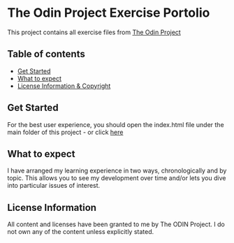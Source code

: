 # The Odin Project Exercise Portolio
This project contains all exercise files from [The Odin Project](https://www.theodinproject.com/)

## Table of contents
- [Get Started](#get-started)
- [What to expect](#what-to-expect)
- [License Information & Copyright](#license-information)

<a id="get-started"></a>

## Get Started

For the best user experience, you should open the index.html file under the main folder of this project - or click [here][index]

[index]: <./index.html> "Project Main Page"

<a id="what-to-expect"></a>

## What to expect

I have arranged my learning experience in two ways, chronologically and by topic. This allows you to see my development over time and/or lets you dive into particular issues of interest.

<a id="get-started"></a>

## License Information

All content and licenses have been granted to me by The ODIN Project. I do not own any of the content unless explicitly stated.